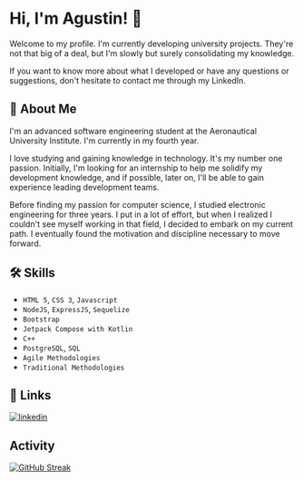 
# Hi, I'm Agustin! 👋
Welcome to my profile. I'm currently developing university projects. They're not that big of a deal, but I'm slowly but surely consolidating my knowledge.

If you want to know more about what I developed or have any questions or suggestions, don't hesitate to contact me through my LinkedIn.

## 🚀 About Me
I'm an advanced software engineering student at the Aeronautical University Institute. I'm currently in my fourth year. 

I love studying and gaining knowledge in technology. It's my number one passion. 
Initially, I'm looking for an internship to help me solidify my development knowledge, and if possible, later on, I'll be able to gain experience leading development teams.

Before finding my passion for computer science, I studied electronic engineering for three years. I put in a lot of effort, but when I realized I couldn't see myself working in that field, I decided to embark on my current path. I eventually found the motivation and discipline necessary to move forward.

## 🛠 Skills
- `HTML 5`, `CSS 3`, `Javascript` 
- `NodeJS`, `ExpressJS`, `Sequelize` 
- `Bootstrap`
- `Jetpack Compose with Kotlin`
- `C++`
- `PostgreSQL`, `SQL`
- `Agile Methodologies`
- `Traditional Methodologies`




## 🔗 Links
[![linkedin](https://img.shields.io/badge/linkedin-0A66C2?style=for-the-badge&logo=linkedin&logoColor=white)](https://www.linkedin.com/in/agust%C3%ADn-brambilla/)


## Activity
[![GitHub Streak](https://github-readme-streak-stats.herokuapp.com?user=MasterxDual&theme=microsoft-dark&date_format=j%2Fn%5B%2FY%5D&mode=weekly)](https://git.io/streak-stats)

